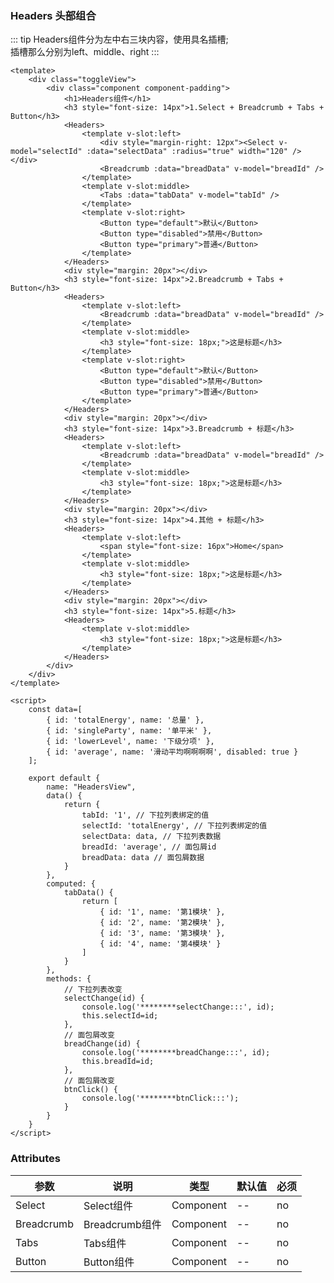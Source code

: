 ### Headers 头部组合

::: tip
Headers组件分为左中右三块内容，使用具名插槽;
<br>
插槽那么分别为left、middle、right
:::

<template>
    <div class="toggleView">
        <div class="component component-padding">
            <h1>Headers组件</h1>
            <h3 style="font-size: 14px">1.Select + Breadcrumb + Tabs + Button</h3>
            <Headers>
                <template v-slot:left>
                    <div style="margin-right: 12px"><Select v-model="selectId" :data="selectData" :radius="true" width="120" /></div>
                    <Breadcrumb :data="breadData" v-model="breadId" />
                </template>
                <template v-slot:middle>
                    <Tabs :data="tabData" v-model="tabId" />
                </template>
                <template v-slot:right>
                    <Button type="default">默认</Button>
                    <Button type="disabled">禁用</Button>
                    <Button type="primary">普通</Button>
                </template>
            </Headers>
            <div style="margin: 20px"></div>
            <h3 style="font-size: 14px">2.Breadcrumb + Tabs + Button</h3>
            <Headers>
                <template v-slot:left>
                    <Breadcrumb :data="breadData" v-model="breadId" />
                </template>
                <template v-slot:middle>
                    <h3 style="font-size: 18px;">这是标题</h3>
                </template>
                <template v-slot:right>
                    <Button type="default">默认</Button>
                    <Button type="disabled">禁用</Button>
                    <Button type="primary">普通</Button>
                </template>
            </Headers>
            <div style="margin: 20px"></div>
            <h3 style="font-size: 14px">3.Breadcrumb + 标题</h3>
            <Headers>
                <template v-slot:left>
                    <Breadcrumb :data="breadData" v-model="breadId" />
                </template>
                <template v-slot:middle>
                    <h3 style="font-size: 18px;">这是标题</h3>
                </template>
            </Headers>
            <div style="margin: 20px"></div>
            <h3 style="font-size: 14px">4.其他 + 标题</h3>
            <Headers>
                <template v-slot:left>
                    <span style="font-size: 16px">Home</span>
                </template>
                <template v-slot:middle>
                    <h3 style="font-size: 18px;">这是标题</h3>
                </template>
            </Headers>
            <div style="margin: 20px"></div>
            <h3 style="font-size: 14px">5.标题</h3>
            <Headers>
                <template v-slot:middle>
                    <h3 style="font-size: 18px;">这是标题</h3>
                </template>
            </Headers>
        </div>
    </div>
</template>

<script>
    const data=[
        { id: 'totalEnergy', name: '总量' },
        { id: 'singleParty', name: '单平米' },
        { id: 'lowerLevel', name: '下级分项' },
        { id: 'average', name: '滑动平均啊啊啊啊', disabled: true }
    ];

    export default {
        name: "HeadersView",
        data() {
            return {
                tabId: '1', // 下拉列表绑定的值
                selectId: 'totalEnergy', // 下拉列表绑定的值
                selectData: data, // 下拉列表数据
                breadId: 'average', // 面包屑id
                breadData: data // 面包屑数据
            }
        },
        computed: {
            tabData() {
                return [
                    { id: '1', name: '第1模块' },
                    { id: '2', name: '第2模块' },
                    { id: '3', name: '第3模块' },
                    { id: '4', name: '第4模块' }
                ]
            }
        },
        methods: {
            // 下拉列表改变
            selectChange(id) {
                console.log('********selectChange:::', id);
                this.selectId=id;
            },
            // 面包屑改变
            breadChange(id) {
                console.log('********breadChange:::', id);
                this.breadId=id;
            },
            // 面包屑改变
            btnClick() {
                console.log('********btnClick:::');
            }
        }
    }
</script>


```vue
<template>
    <div class="toggleView">
        <div class="component component-padding">
            <h1>Headers组件</h1>
            <h3 style="font-size: 14px">1.Select + Breadcrumb + Tabs + Button</h3>
            <Headers>
                <template v-slot:left>
                    <div style="margin-right: 12px"><Select v-model="selectId" :data="selectData" :radius="true" width="120" /></div>
                    <Breadcrumb :data="breadData" v-model="breadId" />
                </template>
                <template v-slot:middle>
                    <Tabs :data="tabData" v-model="tabId" />
                </template>
                <template v-slot:right>
                    <Button type="default">默认</Button>
                    <Button type="disabled">禁用</Button>
                    <Button type="primary">普通</Button>
                </template>
            </Headers>
            <div style="margin: 20px"></div>
            <h3 style="font-size: 14px">2.Breadcrumb + Tabs + Button</h3>
            <Headers>
                <template v-slot:left>
                    <Breadcrumb :data="breadData" v-model="breadId" />
                </template>
                <template v-slot:middle>
                    <h3 style="font-size: 18px;">这是标题</h3>
                </template>
                <template v-slot:right>
                    <Button type="default">默认</Button>
                    <Button type="disabled">禁用</Button>
                    <Button type="primary">普通</Button>
                </template>
            </Headers>
            <div style="margin: 20px"></div>
            <h3 style="font-size: 14px">3.Breadcrumb + 标题</h3>
            <Headers>
                <template v-slot:left>
                    <Breadcrumb :data="breadData" v-model="breadId" />
                </template>
                <template v-slot:middle>
                    <h3 style="font-size: 18px;">这是标题</h3>
                </template>
            </Headers>
            <div style="margin: 20px"></div>
            <h3 style="font-size: 14px">4.其他 + 标题</h3>
            <Headers>
                <template v-slot:left>
                    <span style="font-size: 16px">Home</span>
                </template>
                <template v-slot:middle>
                    <h3 style="font-size: 18px;">这是标题</h3>
                </template>
            </Headers>
            <div style="margin: 20px"></div>
            <h3 style="font-size: 14px">5.标题</h3>
            <Headers>
                <template v-slot:middle>
                    <h3 style="font-size: 18px;">这是标题</h3>
                </template>
            </Headers>
        </div>
    </div>
</template>

<script>
    const data=[
        { id: 'totalEnergy', name: '总量' },
        { id: 'singleParty', name: '单平米' },
        { id: 'lowerLevel', name: '下级分项' },
        { id: 'average', name: '滑动平均啊啊啊啊', disabled: true }
    ];

    export default {
        name: "HeadersView",
        data() {
            return {
                tabId: '1', // 下拉列表绑定的值
                selectId: 'totalEnergy', // 下拉列表绑定的值
                selectData: data, // 下拉列表数据
                breadId: 'average', // 面包屑id
                breadData: data // 面包屑数据
            }
        },
        computed: {
            tabData() {
                return [
                    { id: '1', name: '第1模块' },
                    { id: '2', name: '第2模块' },
                    { id: '3', name: '第3模块' },
                    { id: '4', name: '第4模块' }
                ]
            }
        },
        methods: {
            // 下拉列表改变
            selectChange(id) {
                console.log('********selectChange:::', id);
                this.selectId=id;
            },
            // 面包屑改变
            breadChange(id) {
                console.log('********breadChange:::', id);
                this.breadId=id;
            },
            // 面包屑改变
            btnClick() {
                console.log('********btnClick:::');
            }
        }
    }
</script>
```

### Attributes

| 参数     | 说明  | 类型    | 默认值  | 必须    |
| ------- | ---- | ------ | ------- | ------ |
| Select    | Select组件 | Component | -- | no     |
| Breadcrumb    | Breadcrumb组件 | Component | -- | no     |
| Tabs    | Tabs组件 | Component | -- | no     |
| Button    | Button组件 | Component | -- | no     |